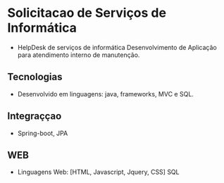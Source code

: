 # Solicitacao de Serviços de Informática
- HelpDesk de serviços de informática
Desenvolvimento de Aplicação para atendimento interno de manutenção.

## Tecnologias
* Desenvolvido em linguagens:
  java, frameworks, MVC e SQL.

## Integraççao
* Spring-boot, JPA

## WEB
* Linguagens Web:
  [HTML, Javascript, Jquery, CSS] SQL

